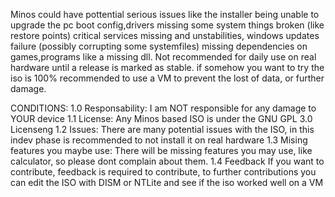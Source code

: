 Minos could have pottential serious issues like the installer being unable to upgrade the pc boot config,drivers missing
some system things broken (like restore points) critical services missing and unstabilities, windows updates failure (possibly 
corrupting some systemfiles) missing dependencies on games,programs like a missing dll.
Not recommended for daily use on real hardware until a release is marked as stable.
if somehow you want to try the iso is 100% recommended to use a VM to prevent the lost of data, or further damage.

CONDITIONS:
1.0 Responsability:
I am NOT responsible for any damage to YOUR device
1.1 License:
Any Minos based ISO is under the GNU GPL 3.0 Licenseng
1.2 Issues:
There are many potential issues with the ISO, in this indev phase is recommended to not install it on real hardware
1.3 Mising features you maybe use:
There will be missing features you may use, like calculator, so please dont complain about them.
1.4 Feedback
If you want to contribute, feedback is required to contribute, to further contributions you can edit the ISO with DISM or NTLite
and see if the iso worked well on a VM
